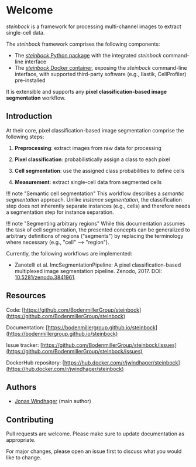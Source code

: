 # Welcome

*steinbock* is a framework for processing multi-channel images to extract single-cell data.

The *steinbock* framework comprises the following components:

- The [*steinbock* Python package](https://github.com/BodenmillerGroup/steinbock) with the integrated *steinbock* command-line interface
- The [*steinbock* Docker container](https://hub.docker.com/r/jwindhager/steinbock), exposing the *steinbock* command-line interface, with supported third-party software (e.g., Ilastik, CellProfiler) pre-installed

It is extensible and supports any **pixel classification-based image segmentation** workflow.

## Introduction

At their core, pixel classification-based image segmentation comprise the following steps:

  1. **Preprocessing**: extract images from raw data for processing

  2. **Pixel classification**: probabilistically assign a class to each pixel

  3. **Cell segmentation**: use the assigned class probabilities to define cells

  4. **Measurement**: extract single-cell data from segmented cells

!!! note "Semantic cell segmentation"
    This workflow describes a *semantic segmentation* approach. Unlike *instance segmentation*, the classification step does not inherently separate instances (e.g., cells) and therefore needs a segmentation step for instance separation.

!!! note "Segmenting arbitrary regions"
    While this documentation assumes the task of cell segmentation, the presented concepts can be generalized to arbitrary definitions of regions ("segments") by replacing the terminology where necessary (e.g., "cell" --> "region").

Currently, the following workflows are implemented:

  - Zanotelli et al. ImcSegmentationPipeline: A pixel classification-based multiplexed image segmentation pipeline. Zenodo, 2017. DOI: [10.5281/zenodo.3841961](https://doi.org/10.5281/zenodo.3841961).

## Resources

Code: [https://github.com/BodenmillerGroup/steinbock](https://github.com/BodenmillerGroup/steinbock)

Documentation: [https://bodenmillergroup.github.io/steinbock](https://bodenmillergroup.github.io/steinbock)

Issue tracker: [https://github.com/BodenmillerGroup/steinbock/issues](https://github.com/BodenmillerGroup/steinbock/issues)

DockerHub repository: [https://hub.docker.com/r/jwindhager/steinbock](https://hub.docker.com/r/jwindhager/steinbock)

## Authors

- [Jonas Windhager](mailto:jonas.windhager@uzh.ch) (main author)

## Contributing

Pull requests are welcome. Please make sure to update documentation as appropriate.

For major changes, please open an issue first to discuss what you would like to change.
